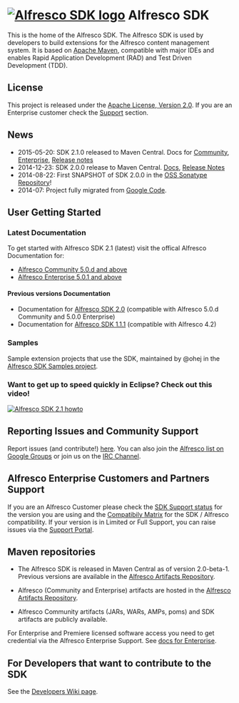 # [![Alfresco SDK logo](https://github.com/Alfresco/alfresco-sdk/raw/master/src/site/resources/img/alfresco-maven-logo.jpg)](#features) Alfresco SDK

This is the home of the Alfresco SDK. The Alfresco SDK is used by developers to build extensions for the Alfresco content management system. It is based on [Apache Maven](http://maven.apache.org/), compatible with major IDEs and enables Rapid Application Development (RAD) and Test Driven Development (TDD).

## License
This project is released under the [Apache License, Version 2.0](http://www.apache.org/licenses/LICENSE-2.0.html). If you are an Enterprise customer check the [Support](#alfresco-enterprise-customers-and-partners-support) section.

## News
- 2015-05-20: SDK 2.1.0 released to Maven Central. Docs for [Community](http://docs.alfresco.com/community/concepts/alfresco-sdk-intro.html), [Enterprise](http://docs.alfresco.com/5.0/concepts/alfresco-sdk-intro.html), [Release notes](https://artifacts.alfresco.com/nexus/content/repositories/alfresco-docs/alfresco-sdk-aggregator/latest/github-report.html)
- 2014-12-23: SDK 2.0.0 release to Maven Central. [Docs](http://docs.alfresco.com/sdk2.0/concepts/alfresco-sdk-intro.html), [Release Notes](https://artifacts.alfresco.com/nexus/content/repositories/alfresco-docs/alfresco-sdk-aggregator/archive/2.0.0/github-report.htm)  
- 2014-08-22: First SNAPSHOT of SDK 2.0.0 in the [OSS Sonatype Repository](https://oss.sonatype.org/content/repositories/snapshots/org/alfresco/maven/alfresco-sdk-parent/2.0.0-SNAPSHOT/)!
- 2014-07: Project fully migrated from [Google Code](https://code.google.com/p/maven-alfresco-archetypes).

## User Getting Started

### Latest Documentation
To get started with Alfresco SDK 2.1 (latest) visit the offical Alfresco Documentation for:

- [Alfresco Community 5.0.d and above](http://docs.alfresco.com/community/concepts/alfresco-sdk-intro.html)
- [Alfresco Enterprise 5.0.1 and above](http://docs.alfresco.com/5.0/concepts/alfresco-sdk-intro.html)

#### Previous versions Documentation
- Documentation for [Alfresco SDK 2.0](http://docs.alfresco.com/sdk2.0/concepts/alfresco-sdk-intro.html) (compatible with Alfresco 5.0.d Community and 5.0.0 Enterprise)
- Documentation for [Alfresco SDK 1.1.1](http://docs.alfresco.com/4.2/concepts/dev-extensions-maven-sdk-intro.html) (compatible with Alfresco 4.2)

### Samples 
Sample extension projects that use the SDK, maintained by @ohej in the [Alfresco SDK Samples project](https://github.com/Alfresco/alfresco-sdk-samples/).

### Want to get up to speed quickly in Eclipse? Check out this video!

[![Alfresco SDK 2.1 howto](http://img.youtube.com/vi/utYZaVe9Nd0/0.jpg)](https://www.youtube.com/watch?v=utYZaVe9Nd0)

## Reporting Issues and Community Support
Report issues (and contribute!) [here](https://github.com/Alfresco/alfresco-sdk/issues?milestone=1&state=open). You can also join the [Alfresco list on Google Groups](https://groups.google.com/forum/#!forum/maven-alfresco) or join us on the [IRC Channel](http://chat.alfresco.com/). 

## Alfresco Enterprise Customers and Partners Support
If you are an Alfresco Customer please check the [SDK Support status](http://www.alfresco.com/services/subscription/technical-support/product-support-status) for the version you are using and the [Compatibily Matrix](http://docs.alfresco.com/community/concepts/alfresco-sdk-compatibility.html) for the SDK / Alfresco compatibility. If your version is in Limited or Full Support, you can raise issues via the [Support Portal](http://support.alfresco.com).

## Maven repositories

- The Alfresco SDK is released in Maven Central as of version 2.0-beta-1. Previous versions are available in the [Alfresco Artifacts Repository](https://artifacts.alfresco.com/).

- Alfresco (Community and Enterprise) artifacts are  hosted in the [Alfresco Artifacts Repository](https://artifacts.alfresco.com/).

- Alfresco Community artifacts (JARs, WARs, AMPs, poms) and SDK artifacts are publicly available.

For Enterprise and Premiere licensed software access you need to get credential via the Alfresco Enterprise Support. See [docs for Enterprise](http://docs.alfresco.com/5.0/concepts/alfresco-sdk-tutorials-alfresco-enterprise.html).

## For Developers that want to contribute to the SDK
See the [Developers Wiki page](https://github.com/Alfresco/alfresco-sdk/wiki/Developer-Wiki).

